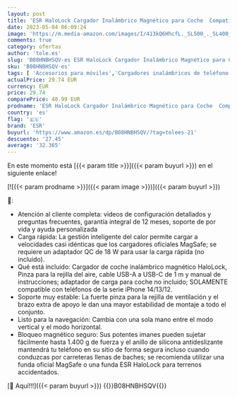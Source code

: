 ```yaml
---
layout: post
title: 'ESR HaloLock Cargador Inalámbrico Magnético para Coche  Compatible con MagSafe Cargador Coche  Soporte Rejilla Aire  Compatible con  iPhone 14/14 Plus/14 Pro/14 Pro MAX y Serie iPhone 13/12  Negro'
date: 2023-05-04 06:09:24
image: 'https://m.media-amazon.com/images/I/413kQ6HhcfL._SL500_._SL400_.jpg'
comments: true
category: ofertas
author: 'tole.es'
slug: 'B08HNBHSQV-es ESR HaloLock Cargador Inalámbrico Magnético para Coche...'
sku: 'B08HNBHSQV-es'
tags: [ 'Accesorios para móviles','Cargadores inalámbricos de teléfono móviles para coches','Cargadores para móviles','Comunicación móvil y accesorios','Electrónica','esr','iphone','🇪🇸', ]
actualPrice: 29.74 EUR
currency: EUR
price: 29.74
comparePrice: 40.99 EUR
prodname: 'ESR HaloLock Cargador Inalámbrico Magnético para Coche  Compatible con MagSafe Cargador Coche  Soporte Rejilla Aire  Compatible con  iPhone 14/14 Plus/14 Pro/14 Pro MAX y Serie iPhone 13/12  Negro'
country: 'es'
flag: '🇪🇸'
brand: 'ESR'
buyurl: 'https://www.amazon.es/dp/B08HNBHSQV/?tag=tolees-21'
descuento: '27.45'
average: '32.365'
---
```


En este momento está [{{< param title >}}]({{< param buyurl >}}) en el siguiente enlace!

[![{{< param prodname >}}]({{< param image >}})]({{< param buyurl >}})

🔎:

- Atención al cliente completa: videos de configuración detallados y preguntas frecuentes, garantía integral de 12 meses, soporte de por vida y ayuda personalizada
- Carga rápida: La gestión inteligente del calor permite cargar a velocidades casi idénticas que los cargadores oficiales MagSafe; se requiere un adaptador QC de 18 W para usar la carga rápida (no incluido).
- Qué está incluido: Cargador de coche inalámbrico magnético HaloLock, Pinza para la rejilla del aire, cable USB-A a USB-C de 1 m y manual de instrucciones; adaptador de carga para coche no incluido; SOLAMENTE compatible con teléfonos de la serie iPhone 14/13/12.
- Soporte muy estable: La fuerte pinza para la rejilla de ventilación y el brazo extra de apoyo le dan una mayor estabilidad de montaje a todo el conjunto.
- Listo para la navegación: Cambia con una sola mano entre el modo vertical y el modo horizontal.
- Bloqueo magnético seguro: Sus potentes imanes pueden sujetar fácilmente hasta 1.400 g de fuerza y el anillo de silicona antideslizante mantendrá tu teléfono en su sitio de forma segura incluso cuando conduzcas por carreteras llenas de baches; se recomienda utilizar una funda oficial MagSafe o una funda ESR HaloLock para terrenos accidentados.

[🛒 Aquí!!!]({{< param buyurl >}})
{{<world>}}B08HNBHSQV{{</world>}}
